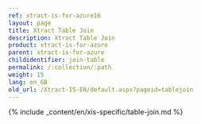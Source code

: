 ```yaml
---
ref: xtract-is-for-azure16
layout: page
title: Xtract Table Join
description: Xtract Table Join
product: xtract-is-for-azure
parent: xtract-is-for-azure
childidentifier: join-table
permalink: /:collection/:path
weight: 15
lang: en_GB
old_url: /Xtract-IS-EN/default.aspx?pageid=tablejoin
---
```

{% include _content/en/xis-specific/table-join.md %}
